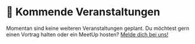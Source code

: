 # :dancer: Kommende Veranstaltungen

Momentan sind keine weiteren Veranstaltungen geplant. Du möchtest gern einen Vortrag halten oder ein MeetUp hosten? [Melde dich bei uns!](../about/contact.md)